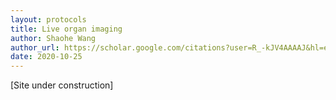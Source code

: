 ```yaml
---
layout: protocols
title: Live organ imaging
author: Shaohe Wang
author_url: https://scholar.google.com/citations?user=R_-kJV4AAAAJ&hl=en
date: 2020-10-25
---
```


[Site under construction]
